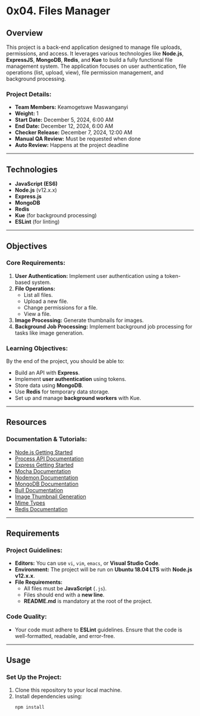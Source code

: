# 0x04. Files Manager

## Overview

This project is a back-end application designed to manage file uploads, permissions, and access. It leverages various technologies like **Node.js**, **ExpressJS**, **MongoDB**, **Redis**, and **Kue** to build a fully functional file management system. The application focuses on user authentication, file operations (list, upload, view), file permission management, and background processing.

### Project Details:

- **Team Members:** Keamogetswe Maswanganyi
- **Weight:** 1
- **Start Date:** December 5, 2024, 6:00 AM
- **End Date:** December 12, 2024, 6:00 AM
- **Checker Release:** December 7, 2024, 12:00 AM
- **Manual QA Review:** Must be requested when done
- **Auto Review:** Happens at the project deadline

---

## Technologies

- **JavaScript (ES6)**
- **Node.js** (v12.x.x)
- **Express.js**
- **MongoDB**
- **Redis**
- **Kue** (for background processing)
- **ESLint** (for linting)

---

## Objectives

### Core Requirements:
1. **User Authentication:** Implement user authentication using a token-based system.
2. **File Operations:**
   - List all files.
   - Upload a new file.
   - Change permissions for a file.
   - View a file.
3. **Image Processing:** Generate thumbnails for images.
4. **Background Job Processing:** Implement background job processing for tasks like image generation.
   
### Learning Objectives:
By the end of the project, you should be able to:
- Build an API with **Express**.
- Implement **user authentication** using tokens.
- Store data using **MongoDB**.
- Use **Redis** for temporary data storage.
- Set up and manage **background workers** with Kue.

---

## Resources

### Documentation & Tutorials:
- [Node.js Getting Started](https://nodejs.org/en/docs/)
- [Process API Documentation](https://nodejs.org/dist/latest-v14.x/docs/api/process.html)
- [Express Getting Started](https://expressjs.com/en/starter/installing.html)
- [Mocha Documentation](https://mochajs.org/)
- [Nodemon Documentation](https://www.npmjs.com/package/nodemon)
- [MongoDB Documentation](https://www.mongodb.com/docs/)
- [Bull Documentation](https://optimalbits.github.io/bull/)
- [Image Thumbnail Generation](https://www.npmjs.com/package/sharp)
- [Mime Types](https://www.npmjs.com/package/mime-types)
- [Redis Documentation](https://redis.io/docs/)
  
---

## Requirements

### Project Guidelines:
- **Editors:** You can use `vi`, `vim`, `emacs`, or **Visual Studio Code**.
- **Environment:** The project will be run on **Ubuntu 18.04 LTS** with **Node.js v12.x.x**.
- **File Requirements:**
  - All files must be **JavaScript** (`.js`).
  - Files should end with a **new line**.
  - **README.md** is mandatory at the root of the project.
  
### Code Quality:
- Your code must adhere to **ESLint** guidelines. Ensure that the code is well-formatted, readable, and error-free.

---

## Usage

### Set Up the Project:
1. Clone this repository to your local machine.
2. Install dependencies using:
   ```bash
   npm install


